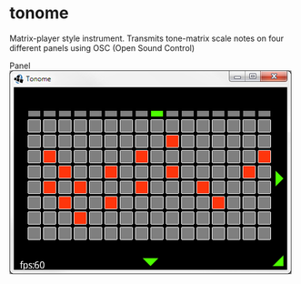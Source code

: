 tonome
======

Matrix-player style instrument. Transmits tone-matrix scale notes on four different panels using OSC (Open Sound Control)

Panel  ![Menu](https://github.com/alistairrutherford/images/raw/master/tonome1.png)

